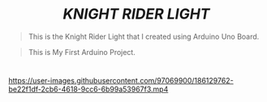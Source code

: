 # <div align="center"><b><i>KNIGHT RIDER LIGHT</i></b></div>

> This is the Knight Rider Light that I created using Arduino Uno Board.

> This is My First Arduino Project.






#
https://user-images.githubusercontent.com/97069900/186129762-be22f1df-2cb6-4618-9cc6-6b99a53967f3.mp4

